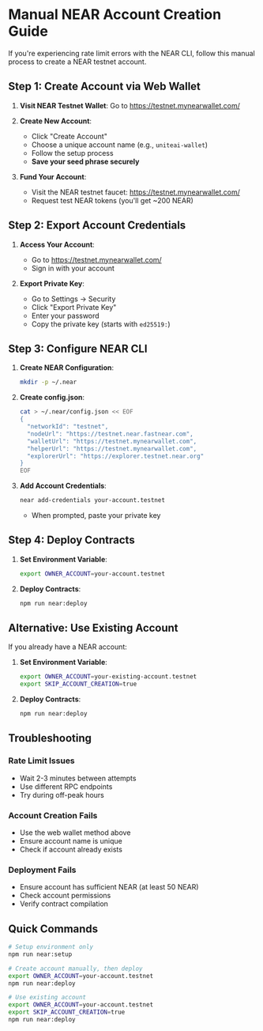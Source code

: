 # Manual NEAR Account Creation Guide

If you're experiencing rate limit errors with the NEAR CLI, follow this manual process to create a NEAR testnet account.

## Step 1: Create Account via Web Wallet

1. **Visit NEAR Testnet Wallet**: Go to https://testnet.mynearwallet.com/

2. **Create New Account**:
   - Click "Create Account"
   - Choose a unique account name (e.g., `uniteai-wallet`)
   - Follow the setup process
   - **Save your seed phrase securely**

3. **Fund Your Account**:
   - Visit the NEAR testnet faucet: https://testnet.mynearwallet.com/
   - Request test NEAR tokens (you'll get ~200 NEAR)

## Step 2: Export Account Credentials

1. **Access Your Account**:
   - Go to https://testnet.mynearwallet.com/
   - Sign in with your account

2. **Export Private Key**:
   - Go to Settings → Security
   - Click "Export Private Key"
   - Enter your password
   - Copy the private key (starts with `ed25519:`)

## Step 3: Configure NEAR CLI

1. **Create NEAR Configuration**:
   ```bash
   mkdir -p ~/.near
   ```

2. **Create config.json**:
   ```bash
   cat > ~/.near/config.json << EOF
   {
     "networkId": "testnet",
     "nodeUrl": "https://testnet.near.fastnear.com",
     "walletUrl": "https://testnet.mynearwallet.com",
     "helperUrl": "https://testnet.mynearwallet.com",
     "explorerUrl": "https://explorer.testnet.near.org"
   }
   EOF
   ```

3. **Add Account Credentials**:
   ```bash
   near add-credentials your-account.testnet
   ```
   - When prompted, paste your private key

## Step 4: Deploy Contracts

1. **Set Environment Variable**:
   ```bash
   export OWNER_ACCOUNT=your-account.testnet
   ```

2. **Deploy Contracts**:
   ```bash
   npm run near:deploy
   ```

## Alternative: Use Existing Account

If you already have a NEAR account:

1. **Set Environment Variable**:
   ```bash
   export OWNER_ACCOUNT=your-existing-account.testnet
   export SKIP_ACCOUNT_CREATION=true
   ```

2. **Deploy Contracts**:
   ```bash
   npm run near:deploy
   ```

## Troubleshooting

### Rate Limit Issues
- Wait 2-3 minutes between attempts
- Use different RPC endpoints
- Try during off-peak hours

### Account Creation Fails
- Use the web wallet method above
- Ensure account name is unique
- Check if account already exists

### Deployment Fails
- Ensure account has sufficient NEAR (at least 50 NEAR)
- Check account permissions
- Verify contract compilation

## Quick Commands

```bash
# Setup environment only
npm run near:setup

# Create account manually, then deploy
export OWNER_ACCOUNT=your-account.testnet
npm run near:deploy

# Use existing account
export OWNER_ACCOUNT=your-account.testnet
export SKIP_ACCOUNT_CREATION=true
npm run near:deploy
``` 